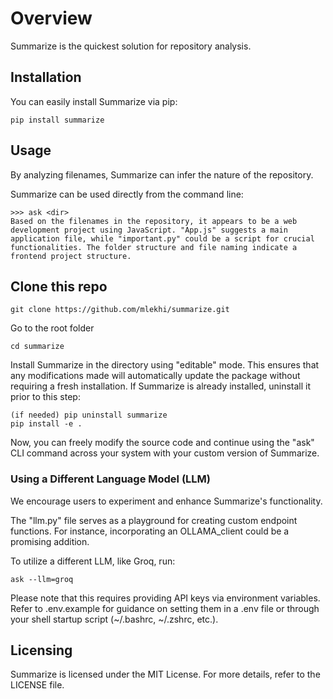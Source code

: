 # Overview
Summarize is the quickest solution for repository analysis.

## Installation
You can easily install Summarize via pip:

```
pip install summarize
```

## Usage
By analyzing filenames, Summarize can infer the nature of the repository. 

Summarize can be used directly from the command line:

```
>>> ask <dir>
Based on the filenames in the repository, it appears to be a web development project using JavaScript. "App.js" suggests a main application file, while "important.py" could be a script for crucial functionalities. The folder structure and file naming indicate a frontend project structure.
```

## Clone this repo
```
git clone https://github.com/mlekhi/summarize.git
```
Go to the root folder
```
cd summarize
```
Install Summarize in the directory using "editable" mode. This ensures that any modifications made will automatically update the package without requiring a fresh installation. If Summarize is already installed, uninstall it prior to this step:
```
(if needed) pip uninstall summarize
pip install -e .
```

Now, you can freely modify the source code and continue using the "ask" CLI command across your system with your custom version of Summarize.

### Using a Different Language Model (LLM)
We encourage users to experiment and enhance Summarize's functionality.

The "llm.py" file serves as a playground for creating custom endpoint functions. For instance, incorporating an OLLAMA_client could be a promising addition.

To utilize a different LLM, like Groq, run:
```
ask --llm=groq
```

Please note that this requires providing API keys via environment variables. Refer to .env.example for guidance on setting them in a .env file or through your shell startup script (~/.bashrc, ~/.zshrc, etc.).

## Licensing
Summarize is licensed under the MIT License. For more details, refer to the LICENSE file.
